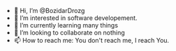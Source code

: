 - 👋 Hi, I’m @BozidarDrozg
- 👀 I’m interested in software developement.
- 🌱 I’m currently learning many things
- 💞️ I’m looking to collaborate on nothing
- 📫 How to reach me: You don't reach me, I reach You.

<!---
BozidarDrozg/BozidarDrozg is a ✨ special ✨ repository because its `README.md` (this file) appears on your GitHub profile.
You can click the Preview link to take a look at your changes.
--->
